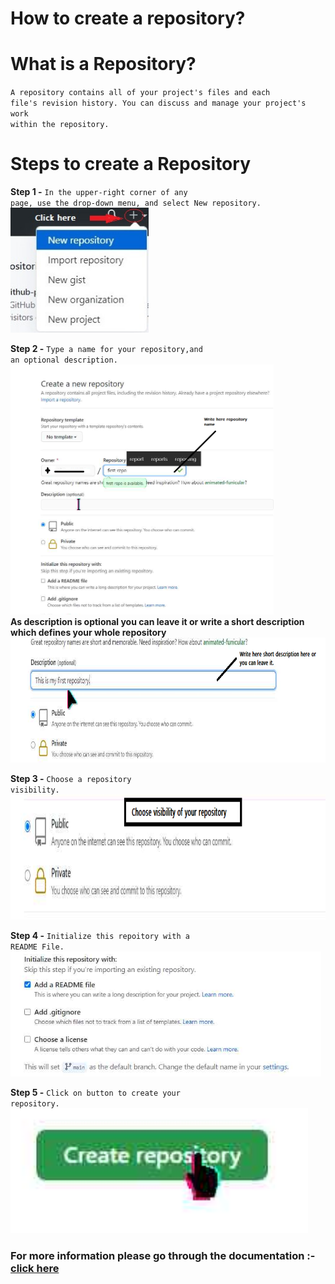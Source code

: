 # How to create a repository?

# What is a Repository?
<code>A repository contains all of your project's files and each file's revision history.
You can discuss and manage your project's work within the repository.
</code>

# Steps to create a Repository 

**Step 1 -** <code>In the upper-right corner of any page, use the  drop-down menu, and select New repository.</code><br>
             <img src='https://github.com/Open-Source-GecB/How_to_create_a_repository./blob/main/images/step1ALT.jpg' height='200px'>  <br>
             
             
**Step 2 -** <code>Type a name for your repository,and an optional description.</code><br>
             <img src='https://github.com/Open-Source-GecB/How_to_create_a_repository./blob/main/images/step2.png' height='400px'> <br>
              **As description is optional you can leave it or write a short description which defines your whole repository**
             <img src='https://github.com/Open-Source-GecB/How_to_create_a_repository./blob/main/images/step2-2.png' height='200px'> <br>
 
 
 **Step 3 -** <code>Choose a repository visibility.</code><br>
             <img src='https://github.com/Open-Source-GecB/How_to_create_a_repository./blob/main/images/step3.png' height='200px'>  <br>


 **Step 4 -** <code>Initialize this repoitory with a README File.</code><br>
             <img src='https://github.com/Open-Source-GecB/How_to_create_a_repository./blob/main/images/step4.png' height='200px'>  <br>


**Step 5 -** <code>Click on button to create your repository.</code><br>
             <img src='https://github.com/Open-Source-GecB/How_to_create_a_repository./blob/main/images/step5.png' height='200px'>  <br>


### For more information please go through the documentation :- [click here](https://docs.github.com/en/github/creating-cloning-and-archiving-repositories/creating-a-repository-on-github)
